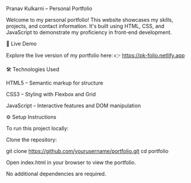 Pranav Kulkarni – Personal Portfolio

Welcome to my personal portfolio! This website showcases my skills, projects, and contact information. It's built using HTML, CSS, and JavaScript to demonstrate my proficiency in front-end development.

🚀 Live Demo

Explore the live version of my portfolio here:
👉 https://pk-folio.netlify.app

🛠️ Technologies Used

HTML5 – Semantic markup for structure

CSS3 – Styling with Flexbox and Grid

JavaScript – Interactive features and DOM manipulation

⚙️ Setup Instructions

To run this project locally:

Clone the repository:

git clone https://github.com/yourusername/portfolio.git
cd portfolio


Open index.html in your browser to view the portfolio.

No additional dependencies are required.
